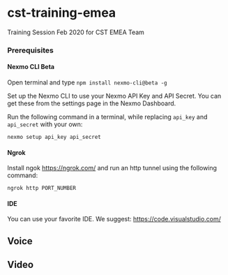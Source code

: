 # cst-training-emea
Training Session Feb 2020 for CST EMEA Team

### Prerequisites

#### Nexmo CLI Beta

Open terminal and type `npm install nexmo-cli@beta -g`

Set up the Nexmo CLI to use your Nexmo API Key and API Secret. You can get these from the settings page in the Nexmo Dashboard.

Run the following command in a terminal, while replacing `api_key` and `api_secret` with your own:

`nexmo setup api_key api_secret`

#### Ngrok

Install ngok https://ngrok.com/ and run an http tunnel using the following command:

```
ngrok http PORT_NUMBER

```

#### IDE

You can use your favorite IDE. We suggest: https://code.visualstudio.com/ 


## Voice



## Video

